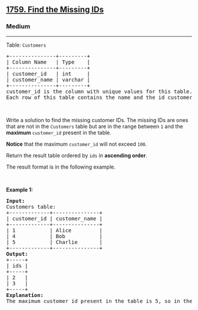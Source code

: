 <h2><a href="https://leetcode.com/problems/find-the-missing-ids">1759. Find the Missing IDs</a></h2><h3>Medium</h3><hr><p>Table: <code>Customers</code></p>

<pre>
+---------------+---------+
| Column Name   | Type    |
+---------------+---------+
| customer_id   | int     |
| customer_name | varchar |
+---------------+---------+
customer_id is the column with unique values for this table.
Each row of this table contains the name and the id customer.
</pre>

<p>&nbsp;</p>

<p>Write a solution to find the missing customer IDs. The missing IDs are ones that are not in the <code>Customers</code> table but are in the range between <code>1</code> and the <strong>maximum</strong> <code>customer_id</code> present in the table.</p>

<p><strong>Notice</strong> that the maximum <code>customer_id</code> will not exceed <code>100</code>.</p>

<p>Return the result table ordered by <code>ids</code> in <strong>ascending order</strong>.</p>

<p>The result format is in the following example.</p>

<p>&nbsp;</p>
<p><strong class="example">Example 1:</strong></p>

<pre>
<strong>Input:</strong> 
Customers table:
+-------------+---------------+
| customer_id | customer_name |
+-------------+---------------+
| 1           | Alice         |
| 4           | Bob           |
| 5           | Charlie       |
+-------------+---------------+
<strong>Output:</strong> 
+-----+
| ids |
+-----+
| 2   |
| 3   |
+-----+
<strong>Explanation:</strong> 
The maximum customer_id present in the table is 5, so in the range [1,5], IDs 2 and 3 are missing from the table.
</pre>
